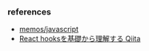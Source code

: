 

### references

- [memos/javascript](https://github.com/kis9a/notes/blob/master/memos/javascript.md)
- [React hooksを基礎から理解する Qiita](https://qiita.com/seira/items/f063e262b1d57d7e78b4)
